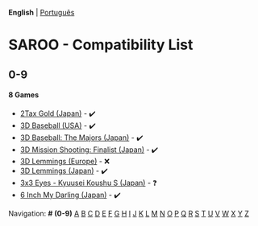 **English** | [Português](../pt-br/09.md)

# SAROO - Compatibility List

## 0-9

#### 8 Games

- [2Tax Gold (Japan)](../../../Regions/Retails/Japan/T-4305G/01/README.md) - :heavy_check_mark:
- [3D Baseball (USA)](../../../Regions/Retails/USA/T-15906H/01/README.md) - :heavy_check_mark:
- [3D Baseball: The Majors (Japan)](../../../Regions/Retails/Japan/T-18003G/01/README.md) - :heavy_check_mark:
- [3D Mission Shooting: Finalist (Japan)](../../../Regions/Retails/Japan/T-18511G/01/README.md) - :heavy_check_mark:
- [3D Lemmings (Europe)](../../../Regions/Retails/Europe/T-11304H/01/README.md) - :x:
- [3D Lemmings (Japan)](../../../Regions/Retails/Japan/T-15013G/01/README.md) - :heavy_check_mark:
- [3x3 Eyes - Kyuusei Koushu S (Japan)](../../../Regions/Retails/Japan/T-21301G/01/README.md) - :question:
- [6 Inch My Darling (Japan)](../../../Regions/Retails/Japan/T-19721G/01/README.md) - :heavy_check_mark:

Navigation:
**# (0-9)** [A](./A.md) [B](./B.md) [C](./C.md) [D](./D.md) [E](./E.md) [F](./F.md) [G](./G.md) [H](./H.md) [I](./I.md) [J](./J.md) [K](./K.md) [L](./L.md) [M](./M.md) [N](./N.md) [O](./O.md) [P](./P.md) [Q](./Q.md) [R](./R.md) [S](./S.md) [T](./T.md) [U](./U.md) [V](./V.md) [W](./W.md) [X](./X.md) [Y](./Y.md) [Z](./Z.md)
